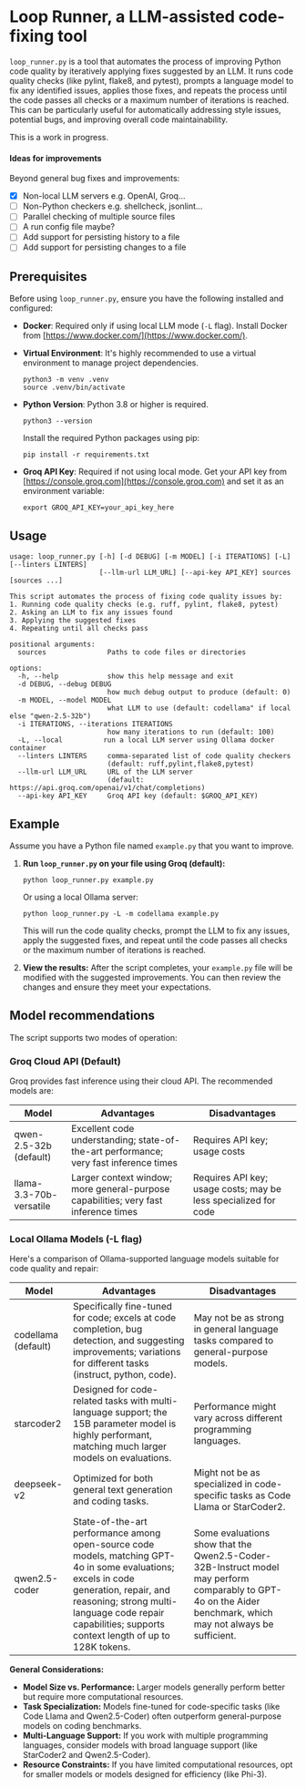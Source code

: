 # Loop Runner, a LLM-assisted code-fixing tool

`loop_runner.py` is a tool that automates the process of improving Python code
quality by iteratively applying fixes suggested by an LLM. It runs code quality
checks (like pylint, flake8, and pytest), prompts a language model to fix any
identified issues, applies those fixes, and repeats the process until the code
passes all checks or a maximum number of iterations is reached. This can be
particularly useful for automatically addressing style issues, potential bugs,
and improving overall code maintainability.

This is a work in progress.

#### Ideas for improvements

Beyond general bug fixes and improvements:

- [x] Non-local LLM servers e.g. OpenAI, Groq...
- [ ] Non-Python checkers e.g. shellcheck, jsonlint...
- [ ] Parallel checking of multiple source files
- [ ] A run config file maybe?
- [ ] Add support for persisting history to a file
- [ ] Add support for persisting changes to a file

## Prerequisites

Before using `loop_runner.py`, ensure you have the following installed and configured:

*   **Docker**: Required only if using local LLM mode (`-L` flag). Install Docker
    from [https://www.docker.com/](https://www.docker.com/).

*   **Virtual Environment**: It's highly recommended to use a virtual
    environment to manage project dependencies.

    ```
    python3 -m venv .venv
    source .venv/bin/activate
    ```
*   **Python Version**: Python 3.8 or higher is required.

    ```
    python3 --version
    ```

    Install the required Python packages using pip:

    ```
    pip install -r requirements.txt
    ```

*   **Groq API Key**: Required if not using local mode. Get your API key from
    [https://console.groq.com](https://console.groq.com) and set it as an environment variable:
    ```
    export GROQ_API_KEY=your_api_key_here
    ```

## Usage

```shell
usage: loop_runner.py [-h] [-d DEBUG] [-m MODEL] [-i ITERATIONS] [-L] [--linters LINTERS] 
                      [--llm-url LLM_URL] [--api-key API_KEY] sources [sources ...]

This script automates the process of fixing code quality issues by:
1. Running code quality checks (e.g. ruff, pylint, flake8, pytest)
2. Asking an LLM to fix any issues found
3. Applying the suggested fixes
4. Repeating until all checks pass

positional arguments:
  sources               Paths to code files or directories

options:
  -h, --help            show this help message and exit
  -d DEBUG, --debug DEBUG
                        how much debug output to produce (default: 0)
  -m MODEL, --model MODEL
                        what LLM to use (default: codellama" if local else "qwen-2.5-32b")
  -i ITERATIONS, --iterations ITERATIONS
                        how many iterations to run (default: 100)
  -L, --local          run a local LLM server using Ollama docker container
  --linters LINTERS     comma-separated list of code quality checkers
                        (default: ruff,pylint,flake8,pytest)
  --llm-url LLM_URL     URL of the LLM server
                        (default: https://api.groq.com/openai/v1/chat/completions)
  --api-key API_KEY     Groq API key (default: $GROQ_API_KEY)
```

## Example

Assume you have a Python file named `example.py` that you want to improve.

1.  **Run `loop_runner.py` on your file using Groq (default):**

    ```
    python loop_runner.py example.py
    ```

    Or using a local Ollama server:

    ```
    python loop_runner.py -L -m codellama example.py
    ```

    This will run the code quality checks, prompt the LLM to fix any issues,
    apply the suggested fixes, and repeat until the code passes all checks or the
    maximum number of iterations is reached.

2.  **View the results:** After the script completes, your `example.py` file
    will be modified with the suggested improvements. You can then review the
    changes and ensure they meet your expectations.

## Model recommendations

The script supports two modes of operation:

### Groq Cloud API (Default)

Groq provides fast inference using their cloud API. The recommended models are:

| Model | Advantages | Disadvantages |
|-------|------------|---------------|
| qwen-2.5-32b (default) | Excellent code understanding; state-of-the-art performance; very fast inference times | Requires API key; usage costs |
| llama-3.3-70b-versatile | Larger context window; more general-purpose capabilities; very fast inference times | Requires API key; usage costs; may be less specialized for code |

### Local Ollama Models (-L flag)

Here's a comparison of Ollama-supported language models suitable for code quality and repair:

| Model           | Advantages                                                                                                                                                                                                                                         | Disadvantages                                                                                             |
| --------------- | -------------------------------------------------------------------------------------------------------------------------------------------------------------------------------------------------------------------------------------------------- | --------------------------------------------------------------------------------------------------------- |
| codellama (default) | Specifically fine-tuned for code; excels at code completion, bug detection, and suggesting improvements; variations for different tasks (instruct, python, code).                                                                               | May not be as strong in general language tasks compared to general-purpose models.                             |
| starcoder2      | Designed for code-related tasks with multi-language support; the 15B parameter model is highly performant, matching much larger models on evaluations.                                                                                          | Performance might vary across different programming languages.                                             |
| deepseek-v2     | Optimized for both general text generation and coding tasks.                                                                                                                                                                                      | Might not be as specialized in code-specific tasks as Code Llama or StarCoder2.                                |
| qwen2.5-coder   | State-of-the-art performance among open-source code models, matching GPT-4o in some evaluations; excels in code generation, repair, and reasoning; strong multi-language code repair capabilities; supports context length of up to 128K tokens. | Some evaluations show that the Qwen2.5-Coder-32B-Instruct model may perform comparably to GPT-4o on the Aider benchmark, which may not always be sufficient. |

**General Considerations:**

*   **Model Size vs. Performance:** Larger models generally perform better but require more computational resources.
*   **Task Specialization:** Models fine-tuned for code-specific tasks (like Code Llama and Qwen2.5-Coder) often outperform general-purpose models on coding benchmarks.
*   **Multi-Language Support:** If you work with multiple programming languages, consider models with broad language support (like StarCoder2 and Qwen2.5-Coder).
*   **Resource Constraints:** If you have limited computational resources, opt for smaller models or models designed for efficiency (like Phi-3).

